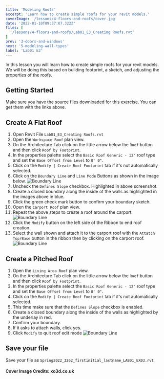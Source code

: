 ```yaml
---
title: 'Modeling Roofs'
excerpt: 'Learn how to create simple roofs for your revit models.'
coverImage: '/lessons/4-floors-and-roofs/cover.jpg'
date: '2022-01-10T09:37:07.322Z'
files: [
  '/lessons/4-floors-and-roofs/Lab01_E3_Creating Roofs.rvt'
]
prev: '3-doors-and-windows'
next: '5-modeling-wall-types'
label: 'Lab01 E3'
---
```


In this lesson you will learn how to create simple roofs for your revit models. We will be doing this based on building footprint, a sketch, and adjusting the properties of the roofs.

## Getting Started

Make sure you have the source files downloaded for this exercise. You can get them with the links above.

## Create A Flat Roof

1. Open Revit File ``Lab01_E3_Creating Roofs.rvt``
2. Open the ``Workspace Roof`` plan view.
3. On the Architecture Tab click on the little arrow below the ``Roof`` button and then click ``Roof by Footprint``.
4. In the properties palette select the ``Basic Roof Generic - 12"`` roof type and set the ``Base Offset from Level`` to ``0' 0"``.
5. Click on the ``Modify | Create Roof Footprint`` tab if it's not automatically selected.
6. Click on the ``Boundary Line`` and ``Line Mode`` Buttons as shown in the image below.
![Boundary Line](/lessons/4-floors-and-roofs/flat-roof-1.png)
7. Uncheck the ``Defines Slope`` checkbox. Highlighted in above screenshot.
8. Create a closed boundary along the inside of the walls as highlighted in the images above in blue.
9. Click the green check mark button to confirm your boundary sketch.
10. Open the ``Carport Roof`` plan view.
11. Repeat the above steps to create a roof around the carport.
![Boundary Line](/lessons/4-floors-and-roofs/flat-roof-2.png)
12. Click the ``Modify`` button on the left side of the Ribbon to end roof creation.
13. Select the wall shown and attach it to the carport roof with the ``Attatch Top/Base`` button in the ribbon then by clicking on the carport roof.
![Boundary Line](/lessons/4-floors-and-roofs/attach.png)

## Create a Pitched Roof

1. Open the ``Living Area Roof`` plan view.
2. On the Architecture Tab click on the little arrow below the ``Roof`` button and then click ``Roof by Footprint``.
3. In the properties palette select the ``Basic Roof Generic - 12"`` roof type and set the ``Base Offset from Level`` to ``0' 0"``.
4. Click on the ``Modify | Create Roof Footprint`` tab if it's not automatically selected.
5. This time make sure that the ``Defines Slope`` checkbox is enabled.
6. Create a closed boundary along the inside of the walls as highlighted by the underlay in red.
7. Confirm your boundary.
8. If it asks to attach walls, click yes.
7. Click ``Modify`` to quit roof edit mode
![Boundary Line](/lessons/4-floors-and-roofs/finished.png)

## Save your file

Save your file as ``Spring2022_3262_firstinitial_lastname_LAB01_EX03.rvt``

#### Cover Image Credits: xo3d.co.uk
